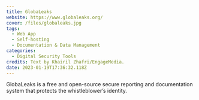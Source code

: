```yaml
---
title: GlobaLeaks
website: https://www.globaleaks.org/
cover: /files/globaleaks.jpg
tags:
  - Web App
  - Self-hosting
  - Documentation & Data Management
categories:
  - Digital Security Tools
credits: Text by Khairil Zhafri/EngageMedia.
date: 2023-01-19T17:36:32.118Z
---
```

GlobaLeaks is a free and open-source secure reporting and documentation system that protects the whistleblower’s identity.